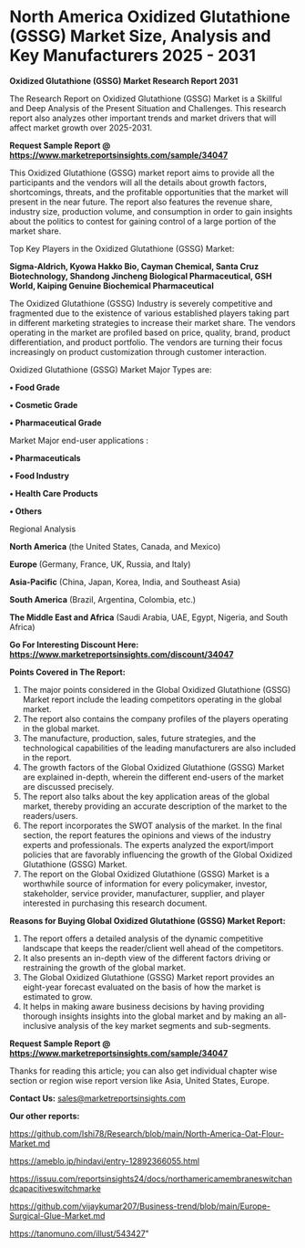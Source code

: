 # North America Oxidized Glutathione (GSSG) Market Size, Analysis and Key Manufacturers 2025 - 2031

<strong>Oxidized Glutathione (GSSG) Market Research Report 2031</strong>

The Research Report on Oxidized Glutathione (GSSG) Market is a Skillful and Deep Analysis of the Present Situation and Challenges. This research report also analyzes other important trends and market drivers that will affect market growth over 2025-2031.

<strong>Request Sample Report @ <a href=https://www.marketreportsinsights.com/sample/34047>https://www.marketreportsinsights.com/sample/34047</a></strong>

This Oxidized Glutathione (GSSG) market report aims to provide all the participants and the vendors will all the details about growth factors, shortcomings, threats, and the profitable opportunities that the market will present in the near future. The report also features the revenue share, industry size, production volume, and consumption in order to gain insights about the politics to contest for gaining control of a large portion of the market share.

Top Key Players in the Oxidized Glutathione (GSSG) Market:

<strong>Sigma-Aldrich, Kyowa Hakko Bio, Cayman Chemical, Santa Cruz Biotechnology, Shandong Jincheng Biological Pharmaceutical, GSH World, Kaiping Genuine Biochemical Pharmaceutical</strong>

The Oxidized Glutathione (GSSG) Industry is severely competitive and fragmented due to the existence of various established players taking part in different marketing strategies to increase their market share. The vendors operating in the market are profiled based on price, quality, brand, product differentiation, and product portfolio. The vendors are turning their focus increasingly on product customization through customer interaction.

Oxidized Glutathione (GSSG) Market Major Types are:

<strong>•  Food Grade

•  Cosmetic Grade

•  Pharmaceutical Grade</strong>

Market Major end-user applications :

<strong>•  Pharmaceuticals

•  Food Industry

•  Health Care Products

•  Others</strong>

Regional Analysis

</u><strong><b>North America</b></strong> (the United States, Canada, and Mexico)

<strong><b>Europe </b></strong>(Germany, France, UK, Russia, and Italy)

<strong><b>Asia-Pacific</b></strong> (China, Japan, Korea, India, and Southeast Asia)

<strong><b>South America</b></strong> (Brazil, Argentina, Colombia, etc.)

<strong><b>The Middle East and Africa</b></strong> (Saudi Arabia, UAE, Egypt, Nigeria, and South Africa)

<strong>Go For Interesting Discount Here: <a href=https://www.marketreportsinsights.com/discount/34047>https://www.marketreportsinsights.com/discount/34047</a></strong>

<strong>Points Covered in The Report:</strong>
<ol>
  <li>The major points considered in the Global Oxidized Glutathione (GSSG) Market report include the leading competitors operating in the global market.</li>
  <li>The report also contains the company profiles of the players operating in the global market.</li>
  <li>The manufacture, production, sales, future strategies, and the technological capabilities of the leading manufacturers are also included in the report.</li>
  <li>The growth factors of the Global Oxidized Glutathione (GSSG) Market are explained in-depth, wherein the different end-users of the market are discussed precisely.</li>
  <li>The report also talks about the key application areas of the global market, thereby providing an accurate description of the market to the readers/users.</li>
  <li>The report incorporates the SWOT analysis of the market. In the final section, the report features the opinions and views of the industry experts and professionals. The experts analyzed the export/import policies that are favorably influencing the growth of the Global Oxidized Glutathione (GSSG) Market.</li>
  <li>The report on the Global Oxidized Glutathione (GSSG) Market is a worthwhile source of information for every policymaker, investor, stakeholder, service provider, manufacturer, supplier, and player interested in purchasing this research document.</li>
</ol>
<strong>Reasons for Buying Global Oxidized Glutathione (GSSG) Market Report:</strong>

<ol>
  <li>The report offers a detailed analysis of the dynamic competitive landscape that keeps the reader/client well ahead of the competitors.</li>
  <li>It also presents an in-depth view of the different factors driving or restraining the growth of the global market.</li>
  <li>The Global Oxidized Glutathione (GSSG) Market report provides an eight-year forecast evaluated on the basis of how the market is estimated to grow.</li>
  <li>It helps in making aware business decisions by having providing thorough insights insights into the global market and by making an all-inclusive analysis of the key market segments and sub-segments.</li>
</ol>
<strong>Request Sample Report @ <a href=https://www.marketreportsinsights.com/sample/34047>https://www.marketreportsinsights.com/sample/34047</a></strong>


Thanks for reading this article; you can also get individual chapter wise section or region wise report version like Asia, United States, Europe.

<strong>Contact Us:</strong>
sales@marketreportsinsights.com

<strong>Our other reports:</strong>

<a href=https://github.com/Ishi78/Research/blob/main/North-America-Oat-Flour-Market.md>https://github.com/Ishi78/Research/blob/main/North-America-Oat-Flour-Market.md</a>

<a href=https://ameblo.jp/hindavi/entry-12892366055.html>https://ameblo.jp/hindavi/entry-12892366055.html</a>

<a href=https://issuu.com/reportsinsights24/docs/northamericamembraneswitchandcapacitiveswitchmarke>https://issuu.com/reportsinsights24/docs/northamericamembraneswitchandcapacitiveswitchmarke</a>

<a href=https://github.com/vijaykumar207/Business-trend/blob/main/Europe-Surgical-Glue-Market.md>https://github.com/vijaykumar207/Business-trend/blob/main/Europe-Surgical-Glue-Market.md</a>

<a href=https://tanomuno.com/illust/543427>https://tanomuno.com/illust/543427</a>"
